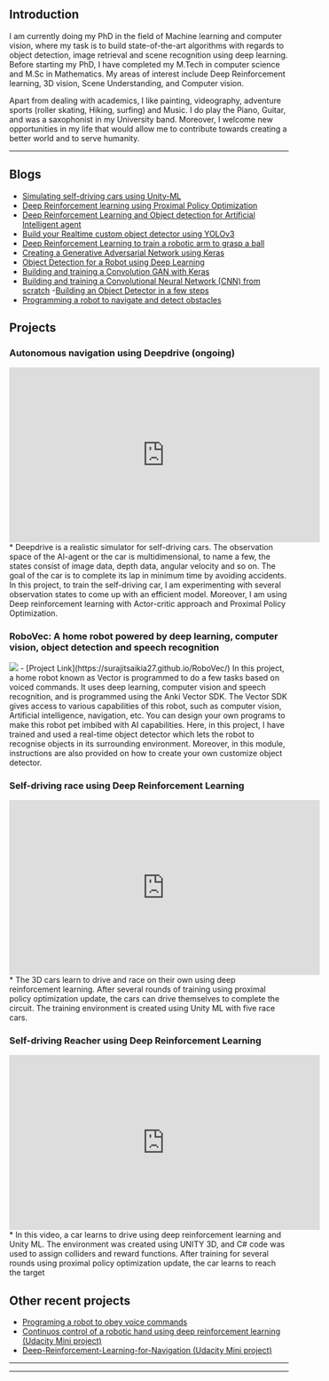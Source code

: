 ## Introduction
I am currently doing my PhD in the field of Machine learning and computer vision, where my task is to build state-of-the-art algorithms with regards to object detection, image retrieval and scene recognition using deep learning. Before starting my PhD, I have completed my M.Tech in computer science and M.Sc in Mathematics. My areas of interest include Deep Reinforcement learning, 3D vision, Scene Understanding, and Computer vision. 

Apart from dealing with academics, I like painting, videography, adventure sports (roller skating, Hiking, surfing) and Music. I do play the Piano, Guitar, and was a saxophonist in my University band. Moreover, I welcome new opportunities in my life that would allow me to contribute towards creating a better world and to serve humanity.


---

## Blogs
- [Simulating self-driving cars using Unity-ML](https://medium.com/analytics-vidhya/simulating-self-driving-ai-race-using-unity-ml-2ac314f67980)
- [Deep Reinforcement learning using Proximal Policy Optimization](https://link.medium.com/7Ej1F2H9Rbb)
- [Deep Reinforcement Learning and Object detection for Artificial Intelligent agent](https://link.medium.com/dvHiL4N9Rbb )
- [Build your Realtime custom object detector using YOLOv3](https://link.medium.com/U1riElR9Rbb )
- [Deep Reinforcement Learning to train a robotic arm to grasp a ball](https://link.medium.com/VZQC6cV9Rbb )
- [Creating a Generative Adversarial Network using Keras]( https://link.medium.com/AE3FPWZ9Rbb )
- [Object Detection for a Robot using Deep Learning](https://medium.com/analytics-vidhya/object-detection-for-robots-using-deep-learning-68c660aa3b96)
- [Building and training a Convolution GAN with Keras](https://medium.com/analytics-vidhya/building-and-training-a-convolution-gan-with-keras-9e88cd348243)
- [Building and training a Convolutional Neural Network (CNN) from scratch](https://medium.com/ai-in-plain-english/building-and-training-a-convolutional-neural-network-cnn-from-scratch-9a64bcc62c1)
-[Building an Object Detector in a few steps](https://medium.com/analytics-vidhya/creating-a-powerful-and-quick-object-detection-system-using-frozen-tensorflow-models-bacfff3e2114)
- [Programming a robot to navigate and detect obstacles](https://medium.com/analytics-vidhya/programming-a-home-robot-vector-to-navigate-and-detect-obstacles-a2a46d140bc5)

##  Projects
### Autonomous navigation using Deepdrive (ongoing)
<iframe width="560" height="315" src="https://www.youtube.com/embed/z70psHK4JN8" frameborder="0" allow="accelerometer; autoplay; clipboard-write; encrypted-media; gyroscope; picture-in-picture" allowfullscreen></iframe>
* Deepdrive is a realistic simulator for self-driving cars. The observation space of the AI-agent or the car is multidimensional, to name a few, the states consist of image data, depth data, angular velocity and so on. The goal of the car is to complete its lap in minimum time by avoiding accidents. In this project, to train the self-driving car, I am experimenting with several observation states to come up with an efficient model. Moreover, I am using Deep reinforcement learning with Actor-critic approach and Proximal Policy Optimization.

### RoboVec: A home robot powered by deep learning, computer vision, object detection and speech recognition
<img src="ilu.gif"/>
- [Project Link](https://surajitsaikia27.github.io/RoboVec/)
In this project, a home robot known as Vector is programmed to do a few tasks based on voiced commands. It uses deep learning, computer vision and speech recognition, and is programmed using the Anki Vector SDK. The Vector SDK gives access to various capabilities of this robot, such as computer vision, Artificial intelligence, navigation, etc. You can design your own programs to make this robot pet imbibed with AI capabilities. Here, in this project, I have trained and used a real-time object detector which lets the robot to recognise objects in its surrounding environment. Moreover, in this module, instructions are also provided on how to create your own customize object detector. 

### Self-driving race using Deep Reinforcement Learning
<iframe width="560" height="315" src="https://www.youtube.com/embed/7NMKbAcX55k" frameborder="0" allow="accelerometer; autoplay; clipboard-write; encrypted-media; gyroscope; picture-in-picture" allowfullscreen></iframe>
* The 3D cars learn to drive and race on their own using deep reinforcement learning. After several rounds of training using proximal policy optimization update, the cars can drive themselves to complete the circuit. The training environment is created using Unity ML with five race cars.

### Self-driving Reacher using Deep Reinforcement Learning
<iframe width="560" height="315" src="https://www.youtube.com/embed/Oea_uqhDVfg" frameborder="0" allow="accelerometer; autoplay; clipboard-write; encrypted-media; gyroscope; picture-in-picture" allowfullscreen></iframe>
 * In this video, a car learns to drive using deep reinforcement learning and Unity ML.  The environment was created using UNITY 3D,  and C# code was used to assign colliders and reward functions.  After training for several rounds using proximal policy optimization update, the car learns to reach the target
 

## Other recent projects
- [Programing a robot to obey voice commands ](https://photos.app.goo.gl/YaY52my54sv5SRXH7)
- [Continuos control of a robotic hand using deep reinforcement learning (Udacity Mini project)](https://github.com/surajitsaikia27/DRL_Continiuos_Control)
- [Deep-Reinforcement-Learning-for-Navigation (Udacity Mini project)](https://github.com/surajitsaikia27/Deep-Reinforcement-Learning-for-Navigation)


---




---

